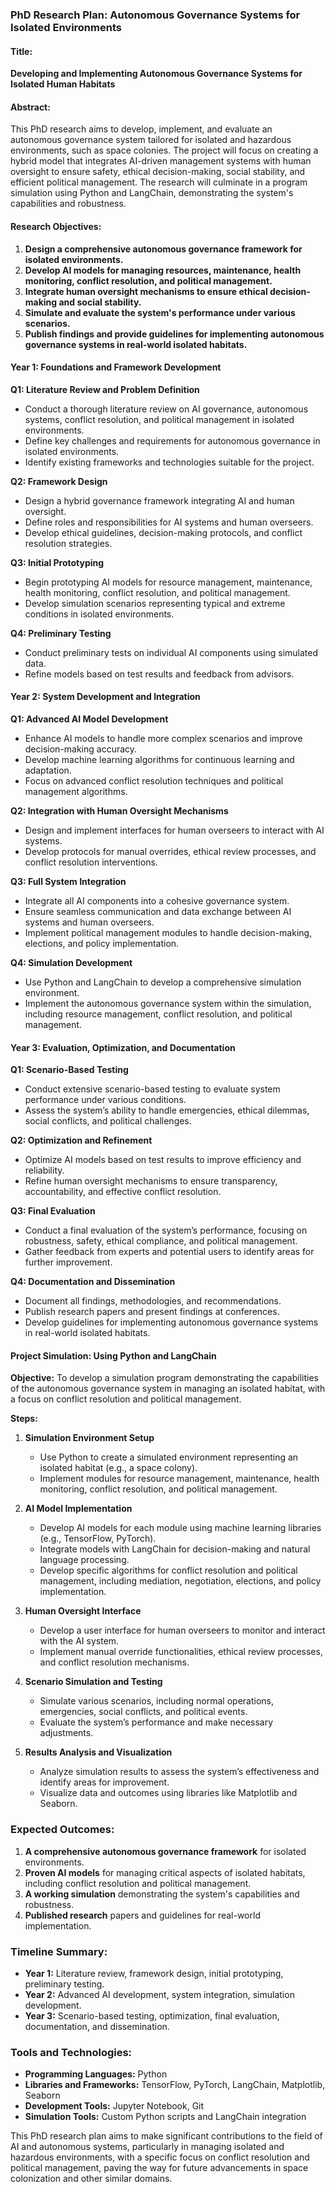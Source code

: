 ### PhD Research Plan: Autonomous Governance Systems for Isolated Environments

#### Title:
**Developing and Implementing Autonomous Governance Systems for Isolated Human Habitats**

#### Abstract:
This PhD research aims to develop, implement, and evaluate an autonomous governance system tailored for isolated and hazardous environments, such as space colonies. The project will focus on creating a hybrid model that integrates AI-driven management systems with human oversight to ensure safety, ethical decision-making, social stability, and efficient political management. The research will culminate in a program simulation using Python and LangChain, demonstrating the system's capabilities and robustness.

#### Research Objectives:
1. **Design a comprehensive autonomous governance framework for isolated environments.**
2. **Develop AI models for managing resources, maintenance, health monitoring, conflict resolution, and political management.**
3. **Integrate human oversight mechanisms to ensure ethical decision-making and social stability.**
4. **Simulate and evaluate the system's performance under various scenarios.**
5. **Publish findings and provide guidelines for implementing autonomous governance systems in real-world isolated habitats.**

#### Year 1: Foundations and Framework Development

**Q1: Literature Review and Problem Definition**
- Conduct a thorough literature review on AI governance, autonomous systems, conflict resolution, and political management in isolated environments.
- Define key challenges and requirements for autonomous governance in isolated environments.
- Identify existing frameworks and technologies suitable for the project.

**Q2: Framework Design**
- Design a hybrid governance framework integrating AI and human oversight.
- Define roles and responsibilities for AI systems and human overseers.
- Develop ethical guidelines, decision-making protocols, and conflict resolution strategies.

**Q3: Initial Prototyping**
- Begin prototyping AI models for resource management, maintenance, health monitoring, conflict resolution, and political management.
- Develop simulation scenarios representing typical and extreme conditions in isolated environments.

**Q4: Preliminary Testing**
- Conduct preliminary tests on individual AI components using simulated data.
- Refine models based on test results and feedback from advisors.

#### Year 2: System Development and Integration

**Q1: Advanced AI Model Development**
- Enhance AI models to handle more complex scenarios and improve decision-making accuracy.
- Develop machine learning algorithms for continuous learning and adaptation.
- Focus on advanced conflict resolution techniques and political management algorithms.

**Q2: Integration with Human Oversight Mechanisms**
- Design and implement interfaces for human overseers to interact with AI systems.
- Develop protocols for manual overrides, ethical review processes, and conflict resolution interventions.

**Q3: Full System Integration**
- Integrate all AI components into a cohesive governance system.
- Ensure seamless communication and data exchange between AI systems and human overseers.
- Implement political management modules to handle decision-making, elections, and policy implementation.

**Q4: Simulation Development**
- Use Python and LangChain to develop a comprehensive simulation environment.
- Implement the autonomous governance system within the simulation, including resource management, conflict resolution, and political management.

#### Year 3: Evaluation, Optimization, and Documentation

**Q1: Scenario-Based Testing**
- Conduct extensive scenario-based testing to evaluate system performance under various conditions.
- Assess the system’s ability to handle emergencies, ethical dilemmas, social conflicts, and political challenges.

**Q2: Optimization and Refinement**
- Optimize AI models based on test results to improve efficiency and reliability.
- Refine human oversight mechanisms to ensure transparency, accountability, and effective conflict resolution.

**Q3: Final Evaluation**
- Conduct a final evaluation of the system’s performance, focusing on robustness, safety, ethical compliance, and political management.
- Gather feedback from experts and potential users to identify areas for further improvement.

**Q4: Documentation and Dissemination**
- Document all findings, methodologies, and recommendations.
- Publish research papers and present findings at conferences.
- Develop guidelines for implementing autonomous governance systems in real-world isolated habitats.

#### Project Simulation: Using Python and LangChain

**Objective:**
To develop a simulation program demonstrating the capabilities of the autonomous governance system in managing an isolated habitat, with a focus on conflict resolution and political management.

**Steps:**
1. **Simulation Environment Setup**
   - Use Python to create a simulated environment representing an isolated habitat (e.g., a space colony).
   - Implement modules for resource management, maintenance, health monitoring, conflict resolution, and political management.

2. **AI Model Implementation**
   - Develop AI models for each module using machine learning libraries (e.g., TensorFlow, PyTorch).
   - Integrate models with LangChain for decision-making and natural language processing.
   - Develop specific algorithms for conflict resolution and political management, including mediation, negotiation, elections, and policy implementation.

3. **Human Oversight Interface**
   - Develop a user interface for human overseers to monitor and interact with the AI system.
   - Implement manual override functionalities, ethical review processes, and conflict resolution mechanisms.

4. **Scenario Simulation and Testing**
   - Simulate various scenarios, including normal operations, emergencies, social conflicts, and political events.
   - Evaluate the system’s performance and make necessary adjustments.

5. **Results Analysis and Visualization**
   - Analyze simulation results to assess the system’s effectiveness and identify areas for improvement.
   - Visualize data and outcomes using libraries like Matplotlib and Seaborn.

### Expected Outcomes:
1. **A comprehensive autonomous governance framework** for isolated environments.
2. **Proven AI models** for managing critical aspects of isolated habitats, including conflict resolution and political management.
3. **A working simulation** demonstrating the system's capabilities and robustness.
4. **Published research** papers and guidelines for real-world implementation.

### Timeline Summary:
- **Year 1:** Literature review, framework design, initial prototyping, preliminary testing.
- **Year 2:** Advanced AI development, system integration, simulation development.
- **Year 3:** Scenario-based testing, optimization, final evaluation, documentation, and dissemination.

### Tools and Technologies:
- **Programming Languages:** Python
- **Libraries and Frameworks:** TensorFlow, PyTorch, LangChain, Matplotlib, Seaborn
- **Development Tools:** Jupyter Notebook, Git
- **Simulation Tools:** Custom Python scripts and LangChain integration

This PhD research plan aims to make significant contributions to the field of AI and autonomous systems, particularly in managing isolated and hazardous environments, with a specific focus on conflict resolution and political management, paving the way for future advancements in space colonization and other similar domains.